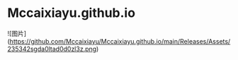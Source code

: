 # Mccaixiayu.github.io
![图片]
(https://github.com/Mccaixiayu/Mccaixiayu.github.io/main/Releases/Assets/235342sgda0ltad0d0zl3z.png)
